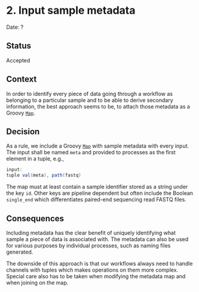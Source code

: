 # 2. Input sample metadata

Date: ?

## Status

Accepted

## Context

In order to identify every piece of data going through a workflow as belonging
to a particular sample and to be able to derive secondary information, the best
approach seems to be, to attach those metadata as a Groovy
[`Map`](https://groovy-lang.org/groovy-dev-kit.html#Collections-Maps).

## Decision

As a rule, we include a Groovy [`Map`](https://groovy-lang.org/groovy-dev-kit.html#Collections-Maps) with sample metadata with every input. The input shall be named `meta` and provided to processes as the first element in a tuple, e.g.,

```groovy
input:
tuple val(meta), path(fastq)
```

The map must at least contain a sample identifier stored as a string under the key `id`. Other keys are pipeline dependent but often include the Boolean `single_end` which differentiates paired-end sequencing read FASTQ files.

## Consequences

Including metadata has the clear benefit of uniquely identifying what sample a piece of data is associated with. The metadata can also be used for various purposes by individual processes, such as naming files generated.

The downside of this approach is that our workflows always need to handle channels with tuples which makes operations on them more complex. Special care also has to be taken when modifying the metadata map and when joining on the map.
